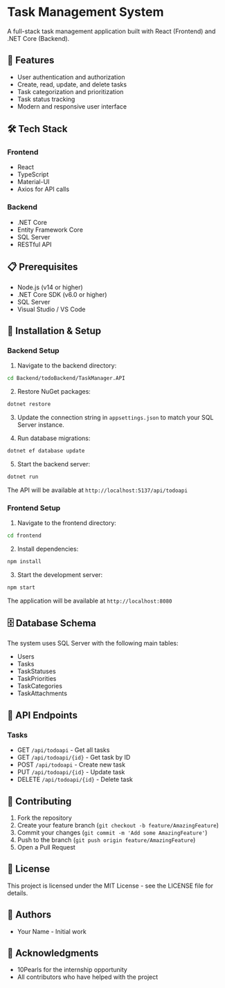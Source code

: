 # Task Management System

A full-stack task management application built with React (Frontend) and .NET Core (Backend).

## 🚀 Features

- User authentication and authorization
- Create, read, update, and delete tasks
- Task categorization and prioritization
- Task status tracking
- Modern and responsive user interface

## 🛠️ Tech Stack

### Frontend
- React
- TypeScript
- Material-UI
- Axios for API calls

### Backend
- .NET Core
- Entity Framework Core
- SQL Server
- RESTful API

## 📋 Prerequisites

- Node.js (v14 or higher)
- .NET Core SDK (v6.0 or higher)
- SQL Server
- Visual Studio / VS Code

## 🔧 Installation & Setup

### Backend Setup

1. Navigate to the backend directory:
```bash
cd Backend/todoBackend/TaskManager.API
```

2. Restore NuGet packages:
```bash
dotnet restore
```

3. Update the connection string in `appsettings.json` to match your SQL Server instance.

4. Run database migrations:
```bash
dotnet ef database update
```

5. Start the backend server:
```bash
dotnet run
```
The API will be available at `http://localhost:5137/api/todoapi`

### Frontend Setup

1. Navigate to the frontend directory:
```bash
cd frontend
```

2. Install dependencies:
```bash
npm install
```

3. Start the development server:
```bash
npm start
```
The application will be available at `http://localhost:8080`

## 🗄️ Database Schema

The system uses SQL Server with the following main tables:
- Users
- Tasks
- TaskStatuses
- TaskPriorities
- TaskCategories
- TaskAttachments

## 🔐 API Endpoints

### Tasks
- GET `/api/todoapi` - Get all tasks
- GET `/api/todoapi/{id}` - Get task by ID
- POST `/api/todoapi` - Create new task
- PUT `/api/todoapi/{id}` - Update task
- DELETE `/api/todoapi/{id}` - Delete task

## 🤝 Contributing

1. Fork the repository
2. Create your feature branch (`git checkout -b feature/AmazingFeature`)
3. Commit your changes (`git commit -m 'Add some AmazingFeature'`)
4. Push to the branch (`git push origin feature/AmazingFeature`)
5. Open a Pull Request

## 📝 License

This project is licensed under the MIT License - see the LICENSE file for details.

## 👥 Authors

- Your Name - Initial work

## 🙏 Acknowledgments

- 10Pearls for the internship opportunity
- All contributors who have helped with the project